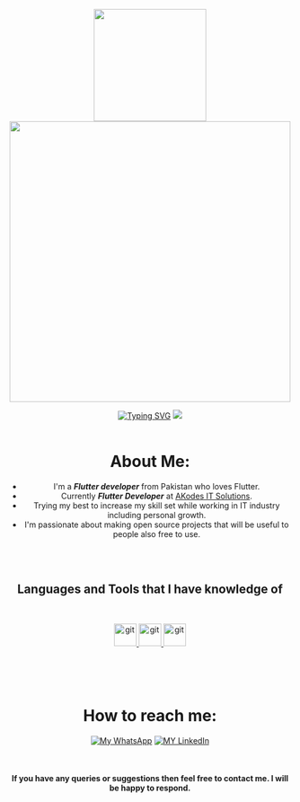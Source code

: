 <p align="center">
   <a href="https://github.com/areebrajwana">
     <img src="https://user-images.githubusercontent.com/65187002/172940773-7ef23b63-3356-4634-9e52-34f2676e2854.png" width="200">
    <img src="https://user-images.githubusercontent.com/65187002/172941149-31258408-bfc3-496a-8a58-e34794b21813.png" width="500">
    </p>

<div align="center">
<a href="https://git.io/typing-svg"><img src="https://readme-typing-svg.herokuapp.com?font=Fira+Code&pause=1000&color=F7E511&width=435&lines=This+is+Areeb+Ahmed+Rajwana.;I'm+Flutter+Developer.;Welcome+to+my+Github." alt="Typing SVG" /></a>
        
<img src = "https://streak-stats.demolab.com?user=areebrajwana&theme=dark"/>


<br>
<br>

# About Me:
-  I'm a ***Flutter developer*** from Pakistan who loves Flutter.
-  Currently ***Flutter Developer*** at [AKodes IT Solutions](https://www.akodes.com/).
-  Trying my best to increase my skill set while working in IT industry including personal growth.
-  I'm passionate about making open source projects that will be useful to people also free to use.


<br>
<br>


<h2 align="center">Languages and Tools that I have knowledge of</h2>
<br>

<p align="center"> 

<a href="https://flutter.dev/" 
target="_blank" rel="noreferrer"> <img src="https://www.vectorlogo.zone/logos/flutterio/flutterio-icon.svg" alt="git" width="40" height="40"/> </a>
<a href="https://dart.dev/" 
target="_blank" rel="noreferrer"> <img src="https://www.vectorlogo.zone/logos/dartlang/dartlang-icon.svg" alt="git" width="40" height="40"/> </a>
<a href="https://git-scm.com/" 
target="_blank" rel="noreferrer"> <img src="https://www.vectorlogo.zone/logos/git-scm/git-scm-icon.svg" alt="git" width="40" height="40"/> </a>

</p>


<br>
<br>
<br>

# How to reach me:
[![My WhatsApp](https://img.shields.io/badge/WhatsApp-25D366?style=for-the-badge&logo=whatsapp&logoColor=white)](https://wa.me/9230471112243)
[![MY LinkedIn](https://img.shields.io/badge/LinkedIn-0077B5?style=for-the-badge&logo=linkedin&logoColor=white)](https://www.linkedin.com/in/areebrajwana/) 

<br>

#### If you have any queries or suggestions then feel free to contact me. I will be happy to respond. 
<br>
